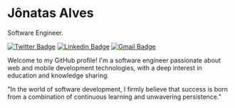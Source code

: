 # Jônatas Alves

Software Engineer.

[![Twitter Badge](https://img.shields.io/badge/-@4_jnts-00875f?style=flat-square&labelColor=00875f&logo=twitter&logoColor=white&link=https://twitter.com/4_jnts)](https://twitter.com/4_jnts) 
[![Linkedin Badge](https://img.shields.io/badge/-J%C3%B4natas%20Alves-00875f?style=flat-square&logo=Linkedin&logoColor=white&link=https://www.linkedin.com/in/j%C3%B4natas-alves-13b868183/)](https://www.linkedin.com/in/j%C3%B4natas-alves-13b868183/) 
[![Gmail Badge](https://img.shields.io/badge/-alvesjonatas99@gmail.com-00875f?style=flat-square&logo=Gmail&logoColor=white&link=mailto:alvesjonatas99@gmail.com)](mailto:alvesjonatas99@gmail.com) 

Welcome to my GitHub profile! I'm a software engineer passionate about web and mobile development technologies, with a deep interest in education and knowledge sharing.

"In the world of software development, I firmly believe that success is born from a combination of continuous learning and unwavering persistence." 
